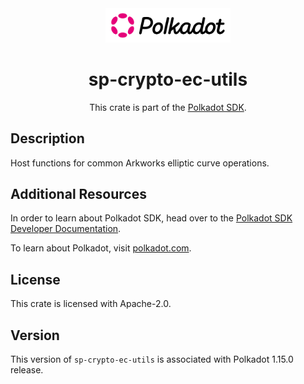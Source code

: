 <div align="center">

<img src="https://raw.githubusercontent.com/paritytech/polkadot-sdk/master/docs/images/Polkadot_Logo_Horizontal_Pink_BlackOnWhite.png" alt="Polkadot logo" width="200">

# sp-crypto-ec-utils

This crate is part of the [Polkadot SDK](https://github.com/paritytech/polkadot-sdk/).

</div>

## Description

Host functions for common Arkworks elliptic curve operations.

## Additional Resources

In order to learn about Polkadot SDK, head over to the [Polkadot SDK Developer Documentation](https://paritytech.github.io/polkadot-sdk/master/polkadot_sdk_docs/index.html).

To learn about Polkadot, visit [polkadot.com](https://polkadot.com/).

## License

This crate is licensed with Apache-2.0.

## Version

This version of `sp-crypto-ec-utils` is associated with Polkadot 1.15.0 release.
